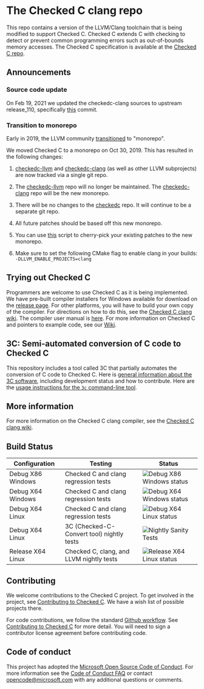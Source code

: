 # The Checked C clang repo

This repo contains a version of the LLVM/Clang toolchain that is being modified
to support Checked C. Checked C extends C with checking to detect or prevent
common programming errors such as out-of-bounds memory accesses. The Checked
C specification is available at the
[Checked C repo](https://github.com/Microsoft/checkedc).

## Announcements

### Source code update

On Feb 19, 2021 we updated the checkedc-clang sources to upstream release_110,
specifically [this](https://github.com/llvm/llvm-project/commit/2e10b7a39b930ef8d9c4362509d8835b221fbc0a) commit.

### Transition to monorepo

Early in 2019, the LLVM community
[transitioned](https://forums.swift.org/t/llvm-monorepo-transition/25689) to
"monorepo".

We moved Checked C to a monorepo on Oct 30, 2019. This has resulted in the following changes:

1. [checkedc-llvm](https://github.com/Microsoft/checkedc-llvm) and
   [checkedc-clang](https://github.com/Microsoft/checkedc-clang) (as well as other
   LLVM subprojects) are now tracked via a single git repo.

2. The [checkedc-llvm](https://github.com/Microsoft/checkedc-llvm) repo will
   no longer be maintained. The
   [checkedc-clang](https://github.com/Microsoft/checkedc-clang) repo will be the
   new monorepo.

3. There will be no changes to the
   [checkedc](https://github.com/Microsoft/checkedc) repo. It will continue to be
   a separate git repo.

4. All future patches should be based off this new monorepo.

5. You can use
   [this](https://github.com/microsoft/checkedc-clang/blob/master/clang/automation/UNIX/cherry-pick-to-monorepo.sh)
   script to cherry-pick your existing patches to the new monorepo.

6. Make sure to set the following CMake flag to enable clang in your builds:
   `-DLLVM_ENABLE_PROJECTS=clang`

## Trying out Checked C

Programmers are welcome to use Checked C as it is being implemented. We have
pre-built compiler installers for Windows available for download on the
[release page](https://github.com/Microsoft/checkedc-clang/releases). For
other platforms, you will have to build your own copy of the compiler. For
directions on how to do this, see the [Checked C clang
wiki](https://github.com/Microsoft/checkedc-clang/wiki). The compiler user
manual is
[here](https://github.com/Microsoft/checkedc-clang/wiki/Checked-C-clang-user-manual).
For more information on Checked C and pointers to example code, see our
[Wiki](https://github.com/Microsoft/checkedc/wiki).

## 3C: Semi-automated conversion of C code to Checked C

This repository includes a tool called 3C that partially automates the
conversion of C code to Checked C. Here is [general information about the 3C
software](clang/docs/checkedc/3C/README.md), including development status and
how to contribute. Here are the [usage instructions for the `3c` command-line
tool](clang/tools/3c/README.md).

## More information

For more information on the Checked C clang compiler, see the [Checked C clang
wiki](https://github.com/Microsoft/checkedc-clang/wiki).

## Build Status

| Configuration     | Testing                                   | Status                                                                                                                                         |
| ----------------- | ----------------------------------------- | ---------------------------------------------------------------------------------------------------------------------------------------------- |
| Debug X86 Windows | Checked C and clang regression tests      | ![Debug X86 Windows status](https://msresearch.visualstudio.com/_apis/public/build/definitions/f6454e27-a46c-49d9-8453-29d89d53d2f9/211/badge) |
| Debug X64 Windows | Checked C and clang regression tests      | ![Debug X64 Windows status](https://msresearch.visualstudio.com/_apis/public/build/definitions/f6454e27-a46c-49d9-8453-29d89d53d2f9/205/badge) |
| Debug X64 Linux   | Checked C and clang regression tests      | ![Debug X64 Linux status](https://msresearch.visualstudio.com/_apis/public/build/definitions/f6454e27-a46c-49d9-8453-29d89d53d2f9/217/badge)   |
| Debug X64 Linux   | 3C (Checked-C-Convert tool) nightly tests | ![Nightly Sanity Tests](https://github.com/correctcomputation/checkedc-clang/workflows/Nightly%20Sanity%20Tests/badge.svg?branch=master)       |
| Release X64 Linux | Checked C, clang, and LLVM nightly tests  | ![Release X64 Linux status](https://msresearch.visualstudio.com/_apis/public/build/definitions/f6454e27-a46c-49d9-8453-29d89d53d2f9/238/badge) |

## Contributing

We welcome contributions to the Checked C project. To get involved in the
project, see [Contributing to Checked
C](https://github.com/Microsoft/checkedc/blob/master/CONTRIBUTING.md). We
have a wish list of possible projects there.

For code contributions, we follow the standard [Github
workflow](https://guides.github.com/introduction/flow/). See [Contributing to
Checked C](https://github.com/Microsoft/checkedc/blob/master/CONTRIBUTING.md)
for more detail. You will need to sign a contributor license agreement before
contributing code.

## Code of conduct

This project has adopted the [Microsoft Open Source Code of
Conduct](https://opensource.microsoft.com/codeofconduct/). For more
information see the [Code of Conduct
FAQ](https://opensource.microsoft.com/codeofconduct/faq/) or contact
[opencode@microsoft.com](mailto:opencode@microsoft.com) with any additional
questions or comments.
